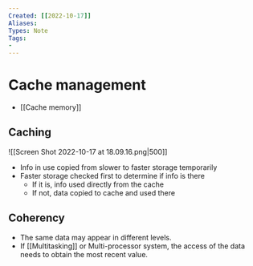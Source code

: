 ```yaml
---
Created: [[2022-10-17]]
Aliases: 
Types: Note
Tags: 
- 
---
```

# Cache management
- [[Cache memory]]
## Caching
![[Screen Shot 2022-10-17 at 18.09.16.png|500]]
- Info in use copied from slower to faster storage temporarily
- Faster storage checked first to determine if info is there
	- If it is, info used directly from the cache
	- If not, data copied to cache and used there
## Coherency
- The same data may appear in different levels. 
- If [[Multitasking]] or Multi-processor system, the access of the data needs to obtain the most recent value. 